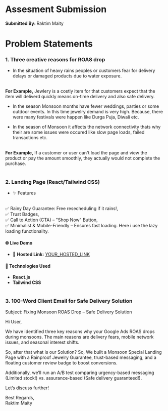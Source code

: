 # Assesment Submission

<strong> Submitted By: </strong> Raktim Maity

# Problem Statements
### 1. Three creative reasons for ROAS drop
 - In the situation of heavy rains peoples or customers fear for delivery delays or damaged products due to water exposure.
 <br>
 <strong>For Example,</strong> Jewlery is a costly item for that customers expect that the item will deliverd quickly means on-time delivery and also safe delivery.

 - In the season Monsoon months have fewer weddings, parties or some outdoor events. In this time jewelry demand is very high. Because, there were many festivals were happen like Durga Puja, Diwali etc.

 - In the season of Monsoon it affects the network connectivity thats why their are some issues were occured like slow page loads, failed transactions etc. 
<br>
<strong>For Example,</strong> If a customer or user can't load the page and view the product or pay the amount smoothly, they actually would not complete the purchase.

#

### 2. Landing Page (React/Tailwind CSS)
- ✨ Features
<br>
✅ Rainy Day Guarantee: Free resecheduling if it rains!,
<br>
✅ Trust Badges,
<br>
✅ Call to Action (CTA) – "Shop Now" Button,
<br>
✅ Minimalist & Mobile-Friendly – Ensures fast loading. Here i use the lazy loading functionality.

#### 🌐 Live Demo
- 🔗 **Hosted Link:** [YOUR_HOSTED_LINK](https://aqualuxejewelry-raktimmaitys-projects.vercel.app/)

#### 🚀 Technologies Used
- **React.js**
- **Tailwind CSS**

#

### 3. 100-Word Client Email for Safe Delivery Solution
Subject: Fixing Monsoon ROAS Drop – Safe Delivery Solution

Hi User,

We have identified three key reasons why your Google Ads ROAS drops during monsoons. The main reasons are delivery fears, mobile network issues, and seasonal interest shifts.

So, after that what is our Solution? So, We built a Monsoon Special Landing Page with a Rainproof Jewelry Guarantee, trust-based messaging, and a floating customer review badge to boost conversions.

Additionally, we’ll run an A/B test comparing urgency-based messaging (Limited stock!) vs. assurance-based (Safe delivery guaranteed!).

Let’s discuss further!

Best Regards,
<br>
Raktim Maity
#